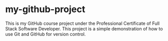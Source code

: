 # my-github-project
This is my GitHub course project under the Professional Certificate of Full Stack Software Developer. This project is a simple demonstration of how to use Git and GitHub for version control.
